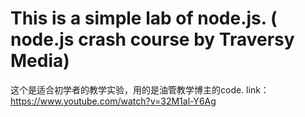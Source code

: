 # This is a simple lab of node.js. ( node.js crash course by Traversy Media)
这个是适合初学者的教学实验，用的是油管教学博主的code.
link：https://www.youtube.com/watch?v=32M1al-Y6Ag


